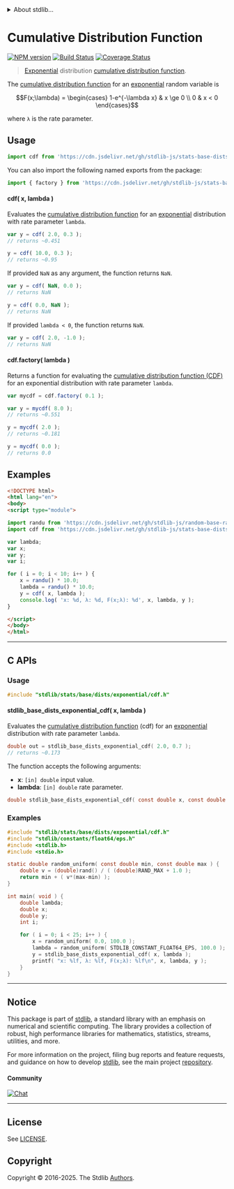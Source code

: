 <!--

@license Apache-2.0

Copyright (c) 2018 The Stdlib Authors.

Licensed under the Apache License, Version 2.0 (the "License");
you may not use this file except in compliance with the License.
You may obtain a copy of the License at

   http://www.apache.org/licenses/LICENSE-2.0

Unless required by applicable law or agreed to in writing, software
distributed under the License is distributed on an "AS IS" BASIS,
WITHOUT WARRANTIES OR CONDITIONS OF ANY KIND, either express or implied.
See the License for the specific language governing permissions and
limitations under the License.

-->


<details>
  <summary>
    About stdlib...
  </summary>
  <p>We believe in a future in which the web is a preferred environment for numerical computation. To help realize this future, we've built stdlib. stdlib is a standard library, with an emphasis on numerical and scientific computation, written in JavaScript (and C) for execution in browsers and in Node.js.</p>
  <p>The library is fully decomposable, being architected in such a way that you can swap out and mix and match APIs and functionality to cater to your exact preferences and use cases.</p>
  <p>When you use stdlib, you can be absolutely certain that you are using the most thorough, rigorous, well-written, studied, documented, tested, measured, and high-quality code out there.</p>
  <p>To join us in bringing numerical computing to the web, get started by checking us out on <a href="https://github.com/stdlib-js/stdlib">GitHub</a>, and please consider <a href="https://opencollective.com/stdlib">financially supporting stdlib</a>. We greatly appreciate your continued support!</p>
</details>

# Cumulative Distribution Function

[![NPM version][npm-image]][npm-url] [![Build Status][test-image]][test-url] [![Coverage Status][coverage-image]][coverage-url] <!-- [![dependencies][dependencies-image]][dependencies-url] -->

> [Exponential][exponential-distribution] distribution [cumulative distribution function][cdf].

<section class="intro">

The [cumulative distribution function][cdf] for an [exponential][exponential-distribution] random variable is

<!-- <equation class="equation" label="eq:exponential_cdf" align="center" raw="F(x;\lambda) = \begin{cases} 1-e^{-\lambda x} & x \ge 0 \\ 0 & x < 0 \end{cases}" alt="Cumulative distribution function for an exponential distribution."> -->

```math
F(x;\lambda) = \begin{cases} 1-e^{-\lambda x} & x \ge 0 \\ 0 & x < 0 \end{cases}
```

<!-- <div class="equation" align="center" data-raw-text="F(x;\lambda) = \begin{cases} 1-e^{-\lambda x} &amp; x \ge 0 \\ 0 &amp; x &lt; 0 \end{cases}" data-equation="eq:exponential_cdf">
    <img src="https://cdn.jsdelivr.net/gh/stdlib-js/stdlib@51534079fef45e990850102147e8945fb023d1d0/lib/node_modules/@stdlib/stats/base/dists/exponential/cdf/docs/img/equation_exponential_cdf.svg" alt="Cumulative distribution function for an exponential distribution.">
    <br>
</div> -->

<!-- </equation> -->

where `λ` is the rate parameter.

</section>

<!-- /.intro -->



<section class="usage">

## Usage

```javascript
import cdf from 'https://cdn.jsdelivr.net/gh/stdlib-js/stats-base-dists-exponential-cdf@esm/index.mjs';
```

You can also import the following named exports from the package:

```javascript
import { factory } from 'https://cdn.jsdelivr.net/gh/stdlib-js/stats-base-dists-exponential-cdf@esm/index.mjs';
```

#### cdf( x, lambda )

Evaluates the [cumulative distribution function][cdf] for an [exponential][exponential-distribution] distribution with rate parameter `lambda`.

```javascript
var y = cdf( 2.0, 0.3 );
// returns ~0.451

y = cdf( 10.0, 0.3 );
// returns ~0.95
```

If provided `NaN` as any argument, the function returns `NaN`.

```javascript
var y = cdf( NaN, 0.0 );
// returns NaN

y = cdf( 0.0, NaN );
// returns NaN
```

If provided `lambda < 0`, the function returns `NaN`.

```javascript
var y = cdf( 2.0, -1.0 );
// returns NaN
```

#### cdf.factory( lambda )

Returns a function for evaluating the [cumulative distribution function (CDF)][cdf] for an exponential distribution with rate parameter `lambda`.

```javascript
var mycdf = cdf.factory( 0.1 );

var y = mycdf( 8.0 );
// returns ~0.551

y = mycdf( 2.0 );
// returns ~0.181

y = mycdf( 0.0 );
// returns 0.0
```

</section>

<!-- /.usage -->

<section class="examples">

## Examples

<!-- eslint no-undef: "error" -->

```html
<!DOCTYPE html>
<html lang="en">
<body>
<script type="module">

import randu from 'https://cdn.jsdelivr.net/gh/stdlib-js/random-base-randu@esm/index.mjs';
import cdf from 'https://cdn.jsdelivr.net/gh/stdlib-js/stats-base-dists-exponential-cdf@esm/index.mjs';

var lambda;
var x;
var y;
var i;

for ( i = 0; i < 10; i++ ) {
    x = randu() * 10.0;
    lambda = randu() * 10.0;
    y = cdf( x, lambda );
    console.log( 'x: %d, λ: %d, F(x;λ): %d', x, lambda, y );
}

</script>
</body>
</html>
```

</section>

<!-- /.examples -->

<!-- C interface documentation. -->

* * *

<section class="c">

## C APIs

<!-- Section to include introductory text. Make sure to keep an empty line after the intro `section` element and another before the `/section` close. -->

<section class="intro">

</section>

<!-- /.intro -->

<!-- C usage documentation. -->

<section class="usage">

### Usage

```c
#include "stdlib/stats/base/dists/exponential/cdf.h"
```

#### stdlib_base_dists_exponential_cdf( x, lambda )

Evaluates the [cumulative distribution function][cdf] (cdf) for an [exponential][exponential-distribution] distribution with rate parameter `lambda`.

```c
double out = stdlib_base_dists_exponential_cdf( 2.0, 0.7 );
// returns ~0.173
```

The function accepts the following arguments:

-   **x**: `[in] double` input value.
-   **lambda**: `[in] double` rate parameter.

```c
double stdlib_base_dists_exponential_cdf( const double x, const double lambda );
```

</section>

<!-- /.usage -->

<!-- C API usage notes. Make sure to keep an empty line after the `section` element and another before the `/section` close. -->

<section class="notes">

</section>

<!-- /.notes -->

<!-- C API usage examples. -->

<section class="examples">

### Examples

```c
#include "stdlib/stats/base/dists/exponential/cdf.h"
#include "stdlib/constants/float64/eps.h"
#include <stdlib.h>
#include <stdio.h>

static double random_uniform( const double min, const double max ) {
    double v = (double)rand() / ( (double)RAND_MAX + 1.0 );
    return min + ( v*(max-min) );
}

int main( void ) {
    double lambda;
    double x;
    double y;
    int i;

    for ( i = 0; i < 25; i++ ) {
        x = random_uniform( 0.0, 100.0 );
        lambda = random_uniform( STDLIB_CONSTANT_FLOAT64_EPS, 100.0 );
        y = stdlib_base_dists_exponential_cdf( x, lambda );
        printf( "x: %lf, λ: %lf, F(x;λ): %lf\n", x, lambda, y );
    }
}
```

</section>

<!-- Section to include cited references. If references are included, add a horizontal rule *before* the section. Make sure to keep an empty line after the `section` element and another before the `/section` close. -->

<section class="references">

</section>

<!-- /.references -->

<!-- Section for related `stdlib` packages. Do not manually edit this section, as it is automatically populated. -->

<section class="related">

</section>

<!-- /.related -->

<!-- Section for all links. Make sure to keep an empty line after the `section` element and another before the `/section` close. -->


<section class="main-repo" >

* * *

## Notice

This package is part of [stdlib][stdlib], a standard library with an emphasis on numerical and scientific computing. The library provides a collection of robust, high performance libraries for mathematics, statistics, streams, utilities, and more.

For more information on the project, filing bug reports and feature requests, and guidance on how to develop [stdlib][stdlib], see the main project [repository][stdlib].

#### Community

[![Chat][chat-image]][chat-url]

---

## License

See [LICENSE][stdlib-license].


## Copyright

Copyright &copy; 2016-2025. The Stdlib [Authors][stdlib-authors].

</section>

<!-- /.stdlib -->

<!-- Section for all links. Make sure to keep an empty line after the `section` element and another before the `/section` close. -->

<section class="links">

[npm-image]: http://img.shields.io/npm/v/@stdlib/stats-base-dists-exponential-cdf.svg
[npm-url]: https://npmjs.org/package/@stdlib/stats-base-dists-exponential-cdf

[test-image]: https://github.com/stdlib-js/stats-base-dists-exponential-cdf/actions/workflows/test.yml/badge.svg?branch=main
[test-url]: https://github.com/stdlib-js/stats-base-dists-exponential-cdf/actions/workflows/test.yml?query=branch:main

[coverage-image]: https://img.shields.io/codecov/c/github/stdlib-js/stats-base-dists-exponential-cdf/main.svg
[coverage-url]: https://codecov.io/github/stdlib-js/stats-base-dists-exponential-cdf?branch=main

<!--

[dependencies-image]: https://img.shields.io/david/stdlib-js/stats-base-dists-exponential-cdf.svg
[dependencies-url]: https://david-dm.org/stdlib-js/stats-base-dists-exponential-cdf/main

-->

[chat-image]: https://img.shields.io/gitter/room/stdlib-js/stdlib.svg
[chat-url]: https://app.gitter.im/#/room/#stdlib-js_stdlib:gitter.im

[stdlib]: https://github.com/stdlib-js/stdlib

[stdlib-authors]: https://github.com/stdlib-js/stdlib/graphs/contributors

[umd]: https://github.com/umdjs/umd
[es-module]: https://developer.mozilla.org/en-US/docs/Web/JavaScript/Guide/Modules

[deno-url]: https://github.com/stdlib-js/stats-base-dists-exponential-cdf/tree/deno
[deno-readme]: https://github.com/stdlib-js/stats-base-dists-exponential-cdf/blob/deno/README.md
[umd-url]: https://github.com/stdlib-js/stats-base-dists-exponential-cdf/tree/umd
[umd-readme]: https://github.com/stdlib-js/stats-base-dists-exponential-cdf/blob/umd/README.md
[esm-url]: https://github.com/stdlib-js/stats-base-dists-exponential-cdf/tree/esm
[esm-readme]: https://github.com/stdlib-js/stats-base-dists-exponential-cdf/blob/esm/README.md
[branches-url]: https://github.com/stdlib-js/stats-base-dists-exponential-cdf/blob/main/branches.md

[stdlib-license]: https://raw.githubusercontent.com/stdlib-js/stats-base-dists-exponential-cdf/main/LICENSE

[cdf]: https://en.wikipedia.org/wiki/Cumulative_distribution_function

[exponential-distribution]: https://en.wikipedia.org/wiki/Exponential_distribution

</section>

<!-- /.links -->
